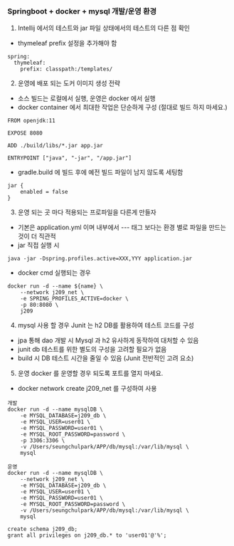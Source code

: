### Springboot + docker + mysql 개발/운영 환경 
1. Intellij 에서의 테스트와 jar 파일 상태에서의 테스트의 다른 점 확인
  - thymeleaf prefix 설정을 추가해야 함 
<pre><code>spring:
  thymeleaf:
    prefix: classpath:/templates/</code></pre>

2. 운영에 배포 되는 도커 이미지 생성 전략 
  - 소스 빌드는 로컬에서 실행, 운영은 docker 에서 실행
  - docker container 에서 최대한 작업은 단순하게 구성 (절대로 빌드 하지 마세요.)
<pre><code>FROM openjdk:11

EXPOSE 8080

ADD ./build/libs/*.jar app.jar

ENTRYPOINT ["java", "-jar", "/app.jar"]</code></pre>
  - gradle.build 에 빌드 후에 예전 빌드 파일이 남지 않도록 세팅함
<pre><code>jar {
    enabled = false
}</code></pre>
3. 운영 되는 곳 마다 적용되는 프로파일을 다른게 만들자
  - 기본은 application.yml 이며 내부에서 --- 태그 보다는 환경 별로 파일을 만드는 것이 더 직관적
  - jar 직접 실행 시
<pre><code>java -jar -Dspring.profiles.active=XXX,YYY application.jar</code></pre>
  - docker cmd 실행되는 경우 
<pre><code>docker run -d --name ${name} \
    --network j209_net \
    -e SPRING_PROFILES_ACTIVE=docker \
    -p 80:8080 \
    j209</code></pre>

4. mysql 사용 할 경우 Junit 는 h2 DB를 활용하여 테스트 코드를 구성
  - jpa 통해 dao 개발 시 Mysql 과 h2 유사하게 동작하여 대처할 수 있음
  - junit db 테스트를 위한 별도의 구성을 고려할 필요가 없음 
  - build 시 DB 테스트 시간을 줄일 수 있음 (Junit 전반적인 고려 요소)


5. 운영 docker 를 운영할 경우 되도록 포트를 열지 마세요.
  - docker network create j209_net 를 구성하여 사용

<pre><code>개발 
docker run -d --name mysqlDB \
    -e MYSQL_DATABASE=j209_db \
    -e MYSQL_USER=user01 \
    -e MYSQL_PASSWORD=user01 \
    -e MYSQL_ROOT_PASSWORD=password \
    -p 3306:3306 \
    -v /Users/seungchulpark/APP/db/mysql:/var/lib/mysql \
    mysql

운영
docker run -d --name mysqlDB \
    --network j209_net \
    -e MYSQL_DATABASE=j209_db \
    -e MYSQL_USER=user01 \
    -e MYSQL_PASSWORD=user01 \
    -e MYSQL_ROOT_PASSWORD=password \
    -v /Users/seungchulpark/APP/db/mysql:/var/lib/mysql \
    mysql

create schema j209_db;
grant all privileges on j209_db.* to 'user01'@'%';</code></pre>